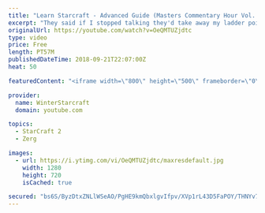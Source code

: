 ```yaml
---
title: "Learn Starcraft - Advanced Guide (Masters Commentary Hour Vol. 1)"
excerpt: "They said if I stopped talking they'd take away my ladder points. Next one I upload will have more terran/toss blame RNGesus."
originalUrl: https://youtube.com/watch?v=OeQMTUZjdtc
type: video
price: Free
length: PT57M
publishedDateTime: 2018-09-21T22:07:00Z
heat: 50

featuredContent: "<iframe width=\"800\" height=\"500\" frameborder=\"0\" src=\"https://www.youtube.com/embed/OeQMTUZjdtc\" allow=\"accelerometer; autoplay; encrypted-media; gyroscope; picture-in-picture\" allowfullscreen></iframe>"

provider:
  name: WinterStarcraft
  domain: youtube.com

topics:
  - StarCraft 2
  - Zerg

images:
  - url: https://i.ytimg.com/vi/OeQMTUZjdtc/maxresdefault.jpg
    width: 1280
    height: 720
    isCached: true

secured: "bs6S/ByzDtxZNLlWSeAO/PgHE9kmQbxlgvIfpv/XVp1rL43D5FaPOY/THNYv7HrcDHAZ1JB/QokbeVJRvD1zf+y6NSjNHQXMJogj0DhDZPijnueHuRyRVGsyeIF9QmjG7m6Fdcm9TeuZ9shym23nMw7GEHTvQzLQ6C/7NG2XcWOxHwzCU8yIeCTcJYPc870Y8eaEvrvwMS7RNhal14PPNx4bC6HZyAdEZLx6NZBQElY3RBSUoHjpYFthXi+q08KV1yWQo/+bDlMr5coUEyjUfW/fPEV5M9gf4r7ubvxjHPqCQKJ1K+NvPEYArANXbR+nJP5MepIAllUhk/dCWOOElT9ZmpRkLa+puGyi094/eD/hGUqu/xggmoGAGdaRayRL90WBwjjmshcSPG20HUNoeH4dLZp0LbYPyeK7Dmfv6yI=;J4Vbv2ihlyFoKSzHH06hPw=="
---
```



